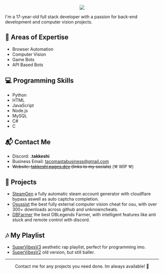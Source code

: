 <p align="center">
  <img src="./README/standard(2).gif" />
</p>

I'm a 17-year-old full stack developer with a passion for back-end development and computer vision projects.

## 🧰 Areas of Expertise

- Browser Automation
- Computer Vision
- Game Bots
- API Based Bots

## 💻 Programming Skills

- Python
- HTML
- JavaScript
- Node.js
- MySQL
- C#
- C

## 📬 Contact Me

- Discord: __.takkeshi__
- Business Email: [tacomastabusiness@gmail.com](mailto:tacomastabusiness@gmail.com)
- ~~Website: [takkeshi.pages.dev](https://takkeshi.pages.dev) (links to my socials)~~ (⚒ WIP ⚒)

## 🚀 Projects

- [SteamGen](https://github.com/LUXTACO/Steam-Account-Generator) a fully automatic steam account generator with cloudflare bypass aswell as auto captcha completion.
- [Osussist](https://github.com/LUXTACO/Osussist-External-AimAssist) the best fully external computer vision cheat for osu, with over 300+ downloads across github and unknowncheats.
- [DBFarmer](https://github.com/LUXTACO/DBFarmer) the best DBLegends Farmer, with intelligent features like anti stuck and remote control with discord.

## 🎶 My Playlist

- [SuperVibesV3](https://music.youtube.com/playlist?list=PLbALFw6Imtbgaux6YbG7dP0mDf96JHOQ1&si=xvkQv_nN2LMlmGDQ) aesthetic rap playlist, perfect for programming imo.
- [SuperVibesV2](https://music.youtube.com/playlist?list=PLbALFw6ImtbhUfqAyBYBiCtxxR3OhaDmZ&si=WMNa2Ca6McVDwD7j) old version, but still baller.

---

<p align="center">
  Contact me for any projects you need done. Im always available! 🙌
</p>
